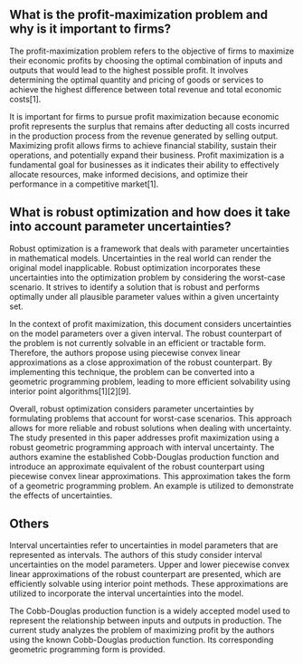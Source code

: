 ## What is the profit-maximization problem and why is it important to firms?

The profit-maximization problem refers to the objective of firms to maximize their economic profits by choosing the optimal combination of inputs and outputs that would lead to the highest possible profit. It involves determining the optimal quantity and pricing of goods or services to achieve the highest difference between total revenue and total economic costs[1].

It is important for firms to pursue profit maximization because economic profit represents the surplus that remains after deducting all costs incurred in the production process from the revenue generated by selling output. Maximizing profit allows firms to achieve financial stability, sustain their operations, and potentially expand their business. Profit maximization is a fundamental goal for businesses as it indicates their ability to effectively allocate resources, make informed decisions, and optimize their performance in a competitive market[1].

## What is robust optimization and how does it take into account parameter uncertainties?

Robust optimization is a framework that deals with parameter uncertainties in mathematical models. Uncertainties in the real world can render the original model inapplicable. Robust optimization incorporates these uncertainties into the optimization problem by considering the worst-case scenario. It strives to identify a solution that is robust and performs optimally under all plausible parameter values within a given uncertainty set. 

In the context of profit maximization, this document considers uncertainties on the model parameters over a given interval. The robust counterpart of the problem is not currently solvable in an efficient or tractable form. Therefore, the authors propose using piecewise convex linear approximations as a close approximation of the robust counterpart. By implementing this technique, the problem can be converted into a geometric programming problem, leading to more efficient solvability using interior point algorithms[1][2][9].

Overall, robust optimization considers parameter uncertainties by formulating problems that account for worst-case scenarios. This approach allows for more reliable and robust solutions when dealing with uncertainty. The study presented in this paper addresses profit maximization using a robust geometric programming approach with interval uncertainty. The authors examine the established Cobb-Douglas production function and introduce an approximate equivalent of the robust counterpart using piecewise convex linear approximations. This approximation takes the form of a geometric programming problem. An example is utilized to demonstrate the effects of uncertainties.


## Others

Interval uncertainties refer to uncertainties in model parameters that are represented as intervals. The authors of this study consider interval uncertainties on the model parameters. Upper and lower piecewise convex linear approximations of the robust counterpart are presented, which are efficiently solvable using interior point methods. These approximations are utilized to incorporate the interval uncertainties into the model.

The Cobb-Douglas production function is a widely accepted model used to represent the relationship between inputs and outputs in production. The current study analyzes the problem of maximizing profit by the authors using the known Cobb-Douglas production function. Its corresponding geometric programming form is provided. 
